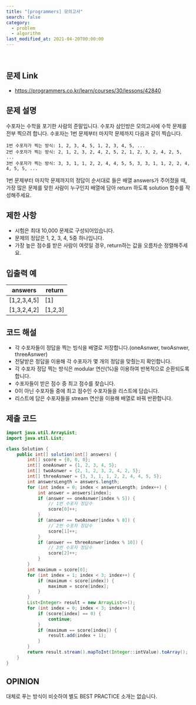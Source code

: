 ```yaml
---
title: "[programmers] 모의고사"
search: false
category:
  - problem
  - algorithm
last_modified_at: 2021-04-20T00:00:00
---
```


<br>

## 문제 Link
- <https://programmers.co.kr/learn/courses/30/lessons/42840>

## 문제 설명
수포자는 수학을 포기한 사람의 준말입니다. 수포자 삼인방은 모의고사에 수학 문제를 전부 찍으려 합니다. 
수포자는 1번 문제부터 마지막 문제까지 다음과 같이 찍습니다.

```
1번 수포자가 찍는 방식: 1, 2, 3, 4, 5, 1, 2, 3, 4, 5, ...
2번 수포자가 찍는 방식: 2, 1, 2, 3, 2, 4, 2, 5, 2, 1, 2, 3, 2, 4, 2, 5, ...
3번 수포자가 찍는 방식: 3, 3, 1, 1, 2, 2, 4, 4, 5, 5, 3, 3, 1, 1, 2, 2, 4, 4, 5, 5, ...
```

1번 문제부터 마지막 문제까지의 정답이 순서대로 들은 배열 answers가 주어졌을 때, 가장 많은 문제를 맞힌 사람이 누구인지 배열에 담아 return 하도록 solution 함수를 작성해주세요.

## 제한 사항
- 시험은 최대 10,000 문제로 구성되어있습니다.
- 문제의 정답은 1, 2, 3, 4, 5중 하나입니다.
- 가장 높은 점수를 받은 사람이 여럿일 경우, return하는 값을 오름차순 정렬해주세요.

## 입출력 예

| answers | return |
|---|---|
| [1,2,3,4,5] | [1] |
| [1,3,2,4,2] | [1,2,3] |

## 코드 해설
- 각 수포자들이 정답을 찍는 빙식을 배열로 저장합니다.(oneAsnwer, twoAsnwer, threeAsnwer)
- 전달받은 정답을 이용해 각 수포자가 몇 개의 정답을 맞췄는지 확인합니다.
- 각 수포자 정답 찍는 방식은 modular 연산(%)을 이용하여 반복적으로 순환되도록 합니다.
- 수포자들이 받은 점수 중 최고 점수를 찾습니다.
- 0이 아닌 수포자들 중에 최고 점수인 수포자들을 리스트에 담습니다.
- 리스트에 담은 수포자들을 stream 연산을 이용해 배열로 바꿔 반환합니다.

## 제출 코드

```java
import java.util.ArrayList;
import java.util.List;

class Solution {
    public int[] solution(int[] answers) {
        int[] score = {0, 0, 0};
        int[] oneAsnwer = {1, 2, 3, 4, 5};
        int[] twoAsnwer = {2, 1, 2, 3, 2, 4, 2, 5};
        int[] threeAsnwer = {3, 3, 1, 1, 2, 2, 4, 4, 5, 5};
        int answersLength = answers.length;
        for (int index = 0; index < answersLength; index++) {
            int answer = answers[index];
            if (answer == oneAsnwer[index % 5]) {
                // 1번 수포자 정답수
                score[0]++;
            }
            if (answer == twoAsnwer[index % 8]) {
                // 2번 수포자 정답수
                score[1]++;
            }
            if (answer == threeAsnwer[index % 10]) {
                // 3번 수포자 정답수
                score[2]++;
            }
        }
        int maximum = score[0];
        for (int index = 1; index < 3; index++) {
            if (maximum < score[index]) {
                maximum = score[index];
            }
        }
        List<Integer> result = new ArrayList<>();
        for (int index = 0; index < 3; index++) {
            if (score[index] == 0) {
                continue;
            }
            if (maximum == score[index]) {
                result.add(index + 1);
            }
        }
        return result.stream().mapToInt(Integer::intValue).toArray();
    }
}
```

## OPINION
대체로 푸는 방식이 비슷하여 별도 BEST PRACTICE 소개는 없습니다. 